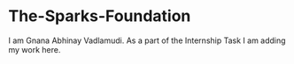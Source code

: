 # The-Sparks-Foundation
I am Gnana Abhinay Vadlamudi. As a part of the Internship Task I am adding my work here.
